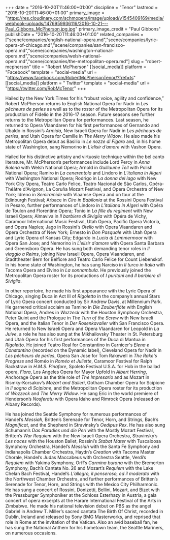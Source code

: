 +++
date = "2016-10-20T11:46:00+01:00"
discipline = "Tenor"
lastmod = "2016-10-20T11:46:00+01:00"
primary_image = "https://res.cloudinary.com/schmopera/image/upload/v1545409169/media/webhook-uploads/1476959936116/2016-10-21---Paul_Gibbons_McPherson.jpg.jpg"
primary_image_credit = "Paul Gibbons"
publishDate = "2016-10-20T11:46:00+01:00"
related_companies = ["scene/companies/english-national-opera.md","scene/companies/lyric-opera-of-chicago.md","scene/companies/san-francisco-opera.md","scene/companies/washington-national-opera.md","scene/companies/welsh-national-opera.md","scene/companies/the-metropolitan-opera.md"]
slug = "robert-mcpherson"
title = "Robert McPherson"
[[social_media]]
platform = "Facebook"
template = "social-media"
url = "https://www.facebook.com/RobertMcPhersonTenor/?fref=ts"
[[social_media]]
platform = " Twitter"
template = "social-media"
url = "https://twitter.com/RobMcTenor"
+++

Hailed by the New York Times for his “robust voice, agility and confidence,” Robert McPherson returns to English National Opera for Nadir in *Les pêcheurs de perles* as well as to the roster of the Metropolitan Opera for its production of Fidelio in the 2016-17 season. Future seasons see further returns to the Metropolitan Opera for performances. Last season, he returned to Opera Vlaandaren for his first performances of Gernando and Ubaldo in Rossini’s *Armida*, New Israeli Opera for Nadir in *Les pêcheurs de perles*, and Utah Opera for Camille in *The Merry Widow*. He also made his Metropolitan Opera debut as Basilio in *Le nozze di Figaro* and, in his home state of Washington, sang Nemorino in *L’elisir d’amore* with Vashon Opera. 

Hailed for his distinctive artistry and virtuosic technique within the bel canto literature, Mr. McPherson’s performances include Lord Percy in *Anna Bolena* with Welsh National Opera; Arnold in *Guillaume Tell* with Polish National Opera; Ramiro in *La cenerentola* and Lindoro in *L’italiana in Algeri* with Washington National Opera; Rodrigo in *La donna del lago* with New York City Opera, Teatro Carlo Felice, Teatro Nacional de São Carlos, Opéra-Théâtre d'Avignon, La Coruña Mozart Festival, and Opera Orchestra of New York; Idreno in *Semiramide* with Vlaamse Opera and on tour at the Edinburgh Festival; Arbace in *Ciro in Babilonia* at the Rossini Opera Festival in Pesaro, further performances of Lindoro in *L’italiana in Algeri* with Opéra de Toulon and Florentine Opera; Tonio in *La fille du regiment* with New Israeli Opera; Almaviva in *Il barbiere di Siviglia* with Opéra de Vichy, Caramoor International Music Festival, Utah Opera, Pacific Opera Victoria, and Opera Naples; Jago in Rossini’s *Otello* with Opera Vlaandaren and Opera Orchestra of New York; Ernesto in *Don Pasquale* with Utah Opera and Lyric Opera of Kansas City; Edgardo in *Lucia di Lammermoor* with Opera San Jose; and Nemorino in *L’elisir d’amore* with Opera Santa Barbara and Greensboro Opera. He has sung both demanding tenor roles in *Il viaggio a Reims*, joining New Israeli Opera, Opera Vlaandaren, and Stadttheater Bern for Belfiore and Teatro Carlo Felice for Count Liebenskof. In his home state of Washington, he has sung Narciso in *Il turco in Italia* with Tacoma Opera and Elvino in *La sonnambula*. He previously joined the Metropolitan Opera roster for its productions of *I puritani* and *Il barbiere di Siviglia*.

In other repertoire, he made his first appearance with the Lyric Opera of Chicago, singing Duca in Act III of *Rigoletto* in the company’s annual Stars of Lyric Opera concert conducted by Sir Andrew Davis, at Millennium Park. He garnered critical acclaim as Tamino in *Die Zauberflöte* with English National Opera, Andres in *Wozzeck* with the Houston Symphony Orchestra, Peter Quint and the Prologue in *The Turn of the Screw* with New Israeli Opera, and the Italian Tenor in *Der Rosenkavalier* with San Francisco Opera. He returned to New Israeli Opera and Opera Vlaandaren for Leopold in *La Juive*, a role he has also sung at the Mikhailovsky Theater in St. Petersburg and Utah Opera for his first performances of the Duca di Mantua in *Rigoletto*. He joined Teatro Real for Constantino in Carnicer's *Elena e Constantino* (recorded on the Dynamic label), Cleveland Opera for Nadir in *Les pêcheurs de perles*, Opera San Jose for Tom Rakewell in *The Rake's Progress* and Roméo in *Roméo et Juliette*, Caramoor Festival for Ralph Rackstraw in *H.M.S. Pinafore*, Spoleto Festival U.S.A. for Hob in the ballad opera, *Flora*, Los Angeles Opera for Mayor Upfold in *Albert Herring*, Anchorage Opera as the title role of *The Impresario* and as Mozart in Rismky-Korsakov’s *Mozart and Salieri*, Gotham Chamber Opera for Scipione in *Il sogno di Scipione*, and the Metropolitan Opera roster for its production of *Wozzeck* and *The Merry Widow*. He sang Eric in the world premiere of Henderson’s *Nosferatu* with Opera Idaho and Rimrock Opera (released on Albany Records).

He has joined the Seattle Symphony for numerous performances of Handel’s *Messiah*, Britten’s Serenade for Tenor, Horn, and Strings, Bach’s *Magnificat*, and the Shepherd in Stravinsky’s *Oedipus Rex*. He has also sung Schumann’s *Das Paradies und die Peri* with the Mostly Mozart Festival, Britten’s *War Requiem* with the New Israeli Opera Orchestra, Stravinsky’s *Les noces* with the Houston Ballet, Rossini’s *Stabat Mater* with Tuscaloosa Symphony Orchestra, Handel’s *Messiah* with the Santa Fe Symphony and Indianapolis Chamber Orchestra, Haydn’s *Creation* with Tacoma Master Chorale, Handel’s Judas Maccabeus with Orchestra Seattle, Verdi’s *Requiem* with Yakima Symphony, Orff’s *Carmina burana* with the Bremerton Symphony, Bach’s Cantata No. 26 and Mozart’s *Requiem* with the Lake Chelan Bach Festival, Handel’s *L’allegro, il penseroso, ed il moderato* with the Northwest Chamber Orchestra, and further performances of Britten’s Serenade for Tenor, Horn, and Strings with the Mexico City Philharmonic. He has sung a concert of Rossini, Donizetti, Bellini, Mozart, and Bizet with the Pressburger Symphoniker at the Schloss Esterhazy in Austria, a gala concert of opera excerpts at the Harare International Festival of the Arts in Zimbabwe. He made his national television debut on PBS as the angel Gabriel in Andrew T. Miller’s sacred cantata The Birth Of Christ, recorded in Dublin, Ireland and released by Sony BMG Masterworks, and reprised that role in Rome at the invitation of the Vatican. Also an avid baseball fan, he has sung the National Anthem for his hometown team, the Seattle Mariners, on numerous occasions.

